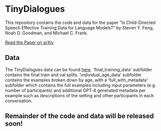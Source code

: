 # TinyDialogues
This repository contains the code and data for the paper "Is Child-Directed Speech Effective Training Data for Language Models?" by Steven Y. Feng, Noah D. Goodman, and Michael C. Frank.

[Read the Paper on arXiv](https://www.arxiv.org/abs/2408.03617)

## Data

The TinyDialogues data can be found [here](https://drive.google.com/drive/folders/11BwpCktJLHLP_h5xca21jh-OjHApA_tb?usp=sharing). 'final_training_data' subfolder contains the final train and val splits. 'individual_age_data' subfolder contains the examples broken down by age, with a 'full_with_metadata' subfolder which contains the full examples including input parameters (e.g. number of participants) and additional GPT-4 generated metadata per example such as descriptions of the setting and other participants in each conversation.

## Remainder of the code and data will be released soon!

